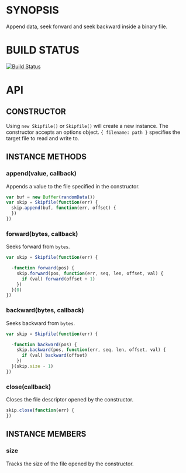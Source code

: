 # SYNOPSIS
Append data, seek forward and seek backward inside a binary file.

# BUILD STATUS
[![Build Status](http://img.shields.io/travis/hij1nx/skipfile.svg?style=flat)](https://travis-ci.org/hij1nx/skipfile)

# API
## CONSTRUCTOR

Using `new Skipfile()` or `Skipfile()` will create a new 
instance. The constructor accepts an options object. 
`{ filename: path }` specifies the target file to read and 
write to.

## INSTANCE METHODS
### append(value, callback)
Appends a value to the file specified in the constructor.

```javascript
var buf = new Buffer(randomData())
var skip = Skipfile(function(err) {
  skip.append(buf, function(err, offset) {
  })
})
```

### forward(bytes, callback)
Seeks forward from `bytes`.

```javascript
var skip = Skipfile(function(err) {

  -function forward(pos) {
    skip.forward(pos, function(err, seq, len, offset, val) {
      if (val) forward(offset + 1)
    })
  }(0)
})
```

### backward(bytes, callback)
Seeks backward from `bytes`.

```javascript
var skip = Skipfile(function(err) {

  -function backward(pos) {
    skip.backward(pos, function(err, seq, len, offset, val) {
      if (val) backward(offset)
    })
  }(skip.size - 1)
})
```

### close(callback)
Closes the file descriptor opened by the constructor.

```javascript
skip.close(function(err) {
})
```

## INSTANCE MEMBERS
### size
Tracks the size of the file opened by the constructor.

